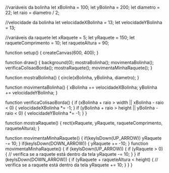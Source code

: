 //variáveis da bolinha
let xBolinha = 100;
let yBolinha = 200;
let diametro = 22;
let raio = diametro / 2;

//velocidade da bolinha
let velocidadeXBolinha = 13;
let velocidadeYBolinha = 13;

//variáveis da raquete
let xRaquete = 5;
let yRaquete = 150;
let raqueteComprimento = 10;
let raqueteAltura = 90;

function setup() {
  createCanvas(600, 400);
}

function draw() {
  background(0);
  mostraBolinha();
  movimentaBolinha();
  verificaColisaoBorda();
  mostraRaquete();
  movimentaMinhaRaquete();
}

function mostraBolinha() {
  circle(xBolinha, yBolinha, diametro);
}

function movimentaBolinha() {
  xBolinha += velocidadeXBolinha;
  yBolinha += velocidadeYBolinha;
}

function verificaColisaoBorda() {
  if (xBolinha + raio > width || xBolinha - raio < 0) {
    velocidadeXBolinha *= -1;
  }
  if (yBolinha + raio > height || yBolinha - raio < 0) {
    velocidadeYBolinha *= -1;
  }
}

function mostraRaquete() {
  rect(xRaquete, yRaquete, raqueteComprimento, raqueteAltura);
}

function movimentaMinhaRaquete() {
  if(keyIsDown(UP_ARROW)) 
    yRaquete -= 10;
  }
  if(keyIsDown(DOWN_ARROW)) {
    yRaquete += -10;
   }
function movimentaMinhaRaquete() {
  if (keyIsDown(UP_ARROW)) {
    if (yRaquete > 0) { // verifica se a raquete está dentro da tela
      yRaquete -= 10;
    }
  }
  if (keyIsDown(DOWN_ARROW)) {
    if (yRaquete + raqueteAltura < height) { // verifica se a raquete está dentro da tela
      yRaquete += 10;
    }
  }
}
